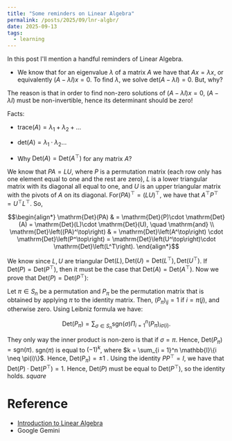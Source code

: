 ```yaml
---
title: "Some reminders on Linear Algebra" 
permalink: /posts/2025/09/lnr-algbr/ 
date: 2025-09-13 
tags:        
  - learning      
---
```



In this post I'll mention a handful reminders of Linear Algebra.

- We know that for an eigenvalue $\lambda$ of a matrix $A$ we have that $Ax = \lambda x$, or equivalently $(A - \lambda I)x = 0$. To find $\lambda$, we solve $\mathrm{det}(A - \lambda I) = 0$. But, why?

The reason is that in order to find non-zero solutions of $(A - \lambda I)x = 0$, $(A - \lambda I)$ must be non-invertible, hence its determinant should be zero!

Facts: 
- $\mathrm{trace}(A) = \lambda_1 + \lambda_2 + \dots$ 
- $\mathrm{det}(A) = \lambda_1 \cdot \lambda_2 \dots$

- Why $\mathrm{Det}(A) = \mathrm{Det}(A^\top)$ for any matrix $A$?

We know that $PA = LU$, where $P$ is a permutation matrix (each row only has one element equal to one and the rest are zero), $L$ is a lower triangular matrix with its diagonal all equal to one, and $U$ is an upper triangular matrix with the pivots of $A$ on its diagonal. For$(PA)^\top = (LU)^\top$, we have that $A^\top P^\top = U^\top L^\top$. So,

$$\begin{align*}
\mathrm{Det}(PA) & = \mathrm{Det}(P)\cdot \mathrm{Det}(A) = \mathrm{Det}(L)\cdot \mathrm{Det}(U), \quad \mathrm{and} \\
\mathrm{Det}\left((PA)^\top\right) & = \mathrm{Det}\left(A^\top\right) \cdot \mathrm{Det}\left(P^\top\right) = \mathrm{Det}\left(U^\top\right)\cdot \mathrm{Det}\left(L^T\right).
\end{align*}$$

We know since $L, U$ are triangular $\mathrm{Det}(L), \mathrm{Det}(U) = \mathrm{Det}\left(L^\top\right), \mathrm{Det}\left(U^\top\right)$. If $\mathrm{Det}(P) = \mathrm{Det}\left(P^\top\right)$, then it must be the case that $\mathrm{Det}(A) = \mathrm{Det}\left(A^\top\right)$. Now we prove that $\mathrm{Det}(P) = \mathrm{Det}\left(P^\top\right)$:

Let $\pi \in S_n$ be a permutation and $P_\pi$ be the permutation matrix that is obtained by applying $\pi$ to the identity matrix. Then, $(P_\pi)_{ij} = 1$ if $i = \pi(j)$, and otherwise zero. Using Leibniz formula we have:

$$\mathrm{Det}(P_\pi) = \sum_{\sigma \in S_n}\mathrm{sgn}(\sigma) \Pi_{i = 1}^n (P_\pi)_{i\sigma(i)}.$$

They only way the inner product is non-zero is that if $\sigma = \pi$. Hence, $\mathrm{Det}(P_\pi) = \mathrm{sgn}(\pi)$.  $\mathrm{sgn}(\pi)$ is equal to $(-1)^k$, where $k = \sum_{i = 1}^n \mathbb{I}\{i \neq \pi(i)\}$. Hence, $\mathrm{Det}(P_\pi) = \pm 1$ . Using the identity $PP^\top = I$, we have that $\mathrm{Det}(P)\cdot\mathrm{Det}(P^\top) = 1$. Hence, $\mathrm{Det}(P)$ must be equal to $\mathrm{Det}\left(P^\top\right)$, so the identity holds. $square$

# Reference
- [Introduction to Linear Algebra](https://math.mit.edu/~gs/linearalgebra/ila6/indexila6.html)
- Google Gemini